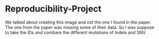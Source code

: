 # Reproducibility-Project
We talked about creating this image and not the one I found in the paper. The one from the paper was missing some of their data. So I was suppose to take the IDs and combare the different mutations of Indels and SNV. 
